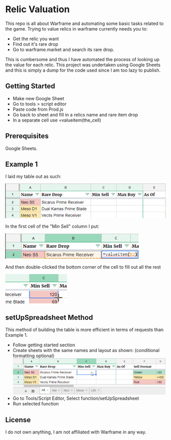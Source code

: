# Relic Valuation

This repo is all about Warframe and automating some basic tasks related to the game. Trying to value relics in warframe currently needs you to:
* Get the relic you want
* Find out it's rare drop
* Go to warframe.market and search its rare drop. 

This is cumbersome and thus I have automated the process of looking up the value for each relic. This project was undertaken using Google Sheets and this is simply a dump for the code used since I am too lazy to publish.

## Getting Started

* Make new Google Sheet
* Go to tools > script editor
* Paste code from Prod.js
* Go back to sheet and fill in a relics name and rare item drop
* In a separate cell use =valueitem(the_cell)

## Prerequisites

Google Sheets.

## Example 1
I laid my table out as such:

![image not found](images/TableTemplate2.png)

In the first cell of the "Min Sell" column I put:

![image not found](images/valueItem.png)

And then double-clicked the bottom corner of the cell to fill out all the rest

![image not found](images/cursor.png)

## setUpSpreadsheet Method
This method of building the table is more efficient in terms of requests than Example 1.
* Follow getting started section
* Create sheets with the same names and layout as shown: (conditional formatting optional)
![image not found](images/TableTemplate3.png)
* Go to Tools/Script Editor, Select function/setUpSpreadsheet
* Run selected function

## License
I do not own anything, I am not affiliated with Warframe in any way.
